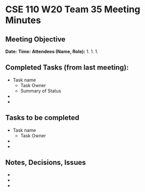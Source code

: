 # CSE 110 W20 Team 35 Meeting Minutes

## Meeting Objective


**Date:**
**Time:**
**Attendees (Name, Role):**
  1.
  1.
  1.

## Completed Tasks (from last meeting):
  * Task name
    * Task Owner
    * Summary of Status
  *
  *

## Tasks to be completed 
  * Task name
    * Task Owner
  *
  *

## Notes, Decisions, Issues 
  *
  *
  *
  

